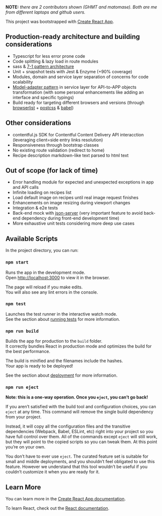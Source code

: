 **NOTE:** *there are 2 contributors shown (GHMT and matomase). Both are me from different laptops and github users.*

This project was bootstrapped with [Create React App](https://github.com/facebook/create-react-app).

## Production-ready architecture and building considerations

*  Typescript for less error prone code
*  Code splitting & lazy load in route modules
*  sass & [7-1 pattern architecture](https://sass-guidelin.es/#the-7-1-pattern)
*  Unit + snapshot tests with Jest & Enzyme (+90% coverage)
*  Modules, domain and service layer separation of concerns for code scalability
*  [Model-adapter pattern](https://dev.to/florimondmanca/consuming-apis-in-angular--the-model-adapter-pattern-3fk5) in service layer for API-to-APP objects transformation (with some personal enhancements like adding an interface and specific typings)
*  Build ready for targeting different browsers and versions (through [browserlist](https://github.com/browserslist/browserslist) + [postcss](https://postcss.org/) & [babel](https://babeljs.io/))

## Other considerations

*  contentful.js SDK for Contentful Content Delivery API interacction (leveraging client=side entry links resolution)
*  Responsiveness through bootstrap classes
*  No existing route validation (redirect to home)
*  Recipe description markdown-like text parsed to html text

## Out of scope (for lack of time)

*  Error handling module for expected and unexpected exceptions in app and API calls
*  Infinite loading on recipes list
*  Load default image on recipes until real image request finishes
*  Enhancements on image resizing during viewport changes
*  Integration & e2e tests
*  Back-end mock with [json-server](https://github.com/typicode/json-server) (very important feature to avoid back-end dependency during front-end development time)
* More exhaustive unit tests considering more deep use cases

## Available Scripts

In the project directory, you can run:

### `npm start`

Runs the app in the development mode.<br>
Open [http://localhost:3000](http://localhost:3000) to view it in the browser.

The page will reload if you make edits.<br>
You will also see any lint errors in the console.

### `npm test`

Launches the test runner in the interactive watch mode.<br>
See the section about [running tests](https://facebook.github.io/create-react-app/docs/running-tests) for more information.

### `npm run build`

Builds the app for production to the `build` folder.<br>
It correctly bundles React in production mode and optimizes the build for the best performance.

The build is minified and the filenames include the hashes.<br>
Your app is ready to be deployed!

See the section about [deployment](https://facebook.github.io/create-react-app/docs/deployment) for more information.

### `npm run eject`

**Note: this is a one-way operation. Once you `eject`, you can’t go back!**

If you aren’t satisfied with the build tool and configuration choices, you can `eject` at any time. This command will remove the single build dependency from your project.

Instead, it will copy all the configuration files and the transitive dependencies (Webpack, Babel, ESLint, etc) right into your project so you have full control over them. All of the commands except `eject` will still work, but they will point to the copied scripts so you can tweak them. At this point you’re on your own.

You don’t have to ever use `eject`. The curated feature set is suitable for small and middle deployments, and you shouldn’t feel obligated to use this feature. However we understand that this tool wouldn’t be useful if you couldn’t customize it when you are ready for it.

## Learn More

You can learn more in the [Create React App documentation](https://facebook.github.io/create-react-app/docs/getting-started).

To learn React, check out the [React documentation](https://reactjs.org/).
